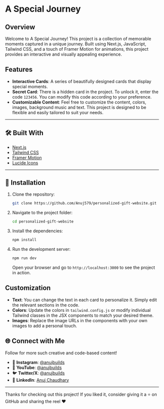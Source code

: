 # A Special Journey

## Overview

Welcome to A Special Journey! This project is a collection of memorable moments captured in a unique journey. Built using Next.js, JavaScript, Tailwind CSS, and a touch of Framer Motion for animations, this project provides an interactive and visually appealing experience.

## Features

- **Interactive Cards**: A series of beautifully designed cards that display special moments.
- **Secret Card**: There is a hidden card in the project. To unlock it, enter the code `123456`. You can modify this code according to your preference.
- **Customizable Content**: Feel free to customize the content, colors, images, background music and text. This project is designed to be flexible and easily tailored to suit your needs.

---

## 🛠️ Built With

- [Next.js](https://nextjs.org/)
- [Tailwind CSS](https://tailwindcss.com/)
- [Framer Motion](https://www.framer.com/motion/)
- [Lucide Icons](https://lucide.dev/)

---

## 🔧 Installation

1. Clone the repository:

   ```bash
   git clone https://github.com/Anuj579/personalized-gift-website.git
   ```

2. Navigate to the project folder:

   ```bash
   cd personalized-gift-website
   ```

3. Install the dependencies:

   ```bash
   npm install
   ```

4. Run the development server:

   ```bash
   npm run dev
   ```

   Open your browser and go to `http://localhost:3000` to see the project in action.

## Customization

- **Text**: You can change the text in each card to personalize it. Simply edit the relevant sections in the code.
- **Colors**: Update the colors in `tailwind.config.js` or modify individual Tailwind classes in the JSX components to match your desired theme.
- **Images**: Replace the image URLs in the components with your own images to add a personal touch.

## 🌐 Connect with Me

Follow for more such creative and code-based content!

- 📸 **Instagram**: [@anujbuilds](https://instagram.com/anujbuilds)
- 🎥 **YouTube**: [@anujbuilds](https://youtube.com/@anujbuilds)
- 🐦 **Twitter/X**: [@anujbuilds](https://twitter.com/anujbuilds)
- 💼 **LinkedIn**: [Anuj Chaudhary](https://linkedin.com/in/anujchaudhary549)

---

Thanks for checking out this project! If you liked it, consider giving it a ⭐️ on GitHub and sharing the reel ❤️
